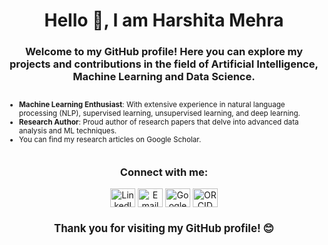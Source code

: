 <h1 align="center">Hello 👋, I am Harshita Mehra</h1>
<h3 align="center">Welcome to my GitHub profile! Here you can explore my projects and contributions in the field of Artificial Intelligence, Machine Learning and Data Science.</h3>

<div align="center" style="font-size: smaller;">
  <ul style="list-style-type: disc; text-align: left; display: inline-block; padding-left: 20px;">
    <li><b>Machine Learning Enthusiast</b>: With extensive experience in natural language processing (NLP), supervised learning, unsupervised learning, and deep learning.</li>
    <li><b>Research Author</b>: Proud author of research papers that delve into advanced data analysis and ML techniques.</li>
    <li>You can find my research articles on Google Scholar.</li>
  </ul>
</div>

<h3 align="center">Connect with me:</h3>
<div align="center">
  <p>
    <a href="http://www.linkedin.com/in/harshita-mehra-43492a236" target="blank"><img align="center" src="https://raw.githubusercontent.com/rahuldkjain/github-profile-readme-generator/master/src/images/icons/Social/linked-in-alt.svg" alt="LinkedIn" height="30" width="40" /></a>
    <a href="mailto:harshitamehra0001@gmail.com" target="blank"><img align="center" src="https://upload.wikimedia.org/wikipedia/commons/4/4e/Gmail_Icon.png" alt="Email" height="30" width="40" /></a>
    <a href="https://scholar.google.com/citations?hl=en&user=Q0BAitsAAAAJ" target="blank"><img align="center" src="https://upload.wikimedia.org/wikipedia/commons/c/c7/Google_Scholar_logo.svg" alt="Google Scholar" height="30" width="40" /></a>
    <a href="https://orcid.org/0009-0006-4378-4273" target="blank"><img align="center" src="https://upload.wikimedia.org/wikipedia/commons/thumb/0/06/ORCID_iD.svg/1200px-ORCID_iD.svg.png" alt="ORCID" height="30" width="40" /></a>
  </p>
</div>


<h3 align="center" style="font-size: larger;">Thank you for visiting my GitHub profile! 😊</h3>
